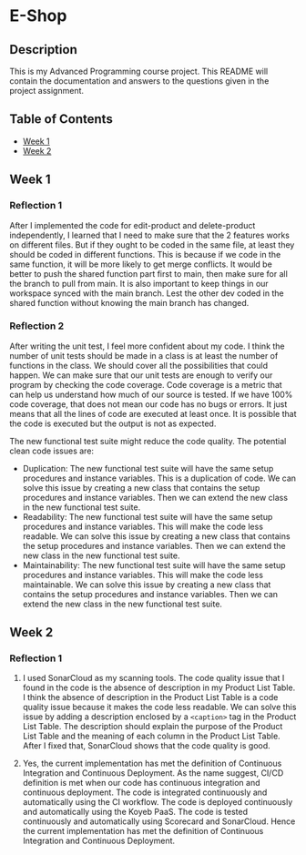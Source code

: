 # E-Shop

## Description
This is my Advanced Programming course project. This README will contain the documentation and answers to the questions given in the project assignment.

## Table of Contents
- [Week 1](#week-1)
- [Week 2](#week-2)

## Week 1

### Reflection 1
After I implemented the code for edit-product and delete-product independently, I learned that I need to make sure that the 2 features works on different files. But if they ought to be coded in the same file, at least they should be coded in different functions. This is because if we code in the same function, it will be more likely to get merge conflicts. It would be better to push the shared function part first to main, then make sure for all the branch to pull from main. It is also important to keep things in our workspace synced with the main branch. Lest the other dev coded in the shared function without knowing the main branch has changed.

### Reflection 2
After writing the unit test, I feel more confident about my code. I think the number of unit tests should be made in a class is at least the number of functions in the class. We should cover all the possibilities that could happen. We can make sure that our unit tests are enough to verify our program by checking the code coverage. Code coverage is a metric that can help us understand how much of our source is tested. If we have 100% code coverage, that does not mean our code has no bugs or errors. It just means that all the lines of code are executed at least once. It is possible that the code is executed but the output is not as expected.

The new functional test suite might reduce the code quality. The potential clean code issues are:
- Duplication: The new functional test suite will have the same setup procedures and instance variables. This is a duplication of code. We can solve this issue by creating a new class that contains the setup procedures and instance variables. Then we can extend the new class in the new functional test suite.
- Readability: The new functional test suite will have the same setup procedures and instance variables. This will make the code less readable. We can solve this issue by creating a new class that contains the setup procedures and instance variables. Then we can extend the new class in the new functional test suite.
- Maintainability: The new functional test suite will have the same setup procedures and instance variables. This will make the code less maintainable. We can solve this issue by creating a new class that contains the setup procedures and instance variables. Then we can extend the new class in the new functional test suite.

## Week 2

### Reflection 1
1. I used SonarCloud as my scanning tools. The code quality issue that I found in the code is the absence of description in my Product List Table. I think the absence of description in the Product List Table is a code quality issue because it makes the code less readable. We can solve this issue by adding a description enclosed by a `<caption>` tag in the Product List Table. The description should explain the purpose of the Product List Table and the meaning of each column in the Product List Table. After I fixed that, SonarCloud shows that the code quality is good. 

2. Yes, the current implementation has met the definition of Continuous Integration and Continuous Deployment. As the name suggest, CI/CD definition is met when our code has continuous integration and continuous deployment. The code is integrated continuously and automatically using the CI workflow. The code is deployed continuously and automatically using the Koyeb PaaS. The code is tested continuously and automatically using Scorecard and SonarCloud. Hence the current implementation has met the definition of Continuous Integration and Continuous Deployment.